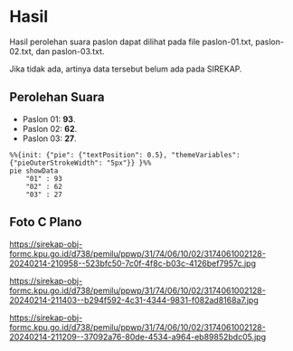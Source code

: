 # Hasil

Hasil perolehan suara paslon dapat dilihat pada file paslon-01.txt, paslon-02.txt, dan paslon-03.txt.

Jika tidak ada, artinya data tersebut belum ada pada SIREKAP.

## Perolehan Suara

 * Paslon 01: **93**.
 * Paslon 02: **62**.
 * Paslon 03: **27**.

```mermaid
%%{init: {"pie": {"textPosition": 0.5}, "themeVariables": {"pieOuterStrokeWidth": "5px"}} }%%
pie showData
    "01" : 93
    "02" : 62
    "03" : 27
```
## Foto C Plano

https://sirekap-obj-formc.kpu.go.id/d738/pemilu/ppwp/31/74/06/10/02/3174061002128-20240214-210958--523bfc50-7c0f-4f8c-b03c-4126bef7957c.jpg

https://sirekap-obj-formc.kpu.go.id/d738/pemilu/ppwp/31/74/06/10/02/3174061002128-20240214-211403--b294f592-4c31-4344-9831-f082ad8168a7.jpg

https://sirekap-obj-formc.kpu.go.id/d738/pemilu/ppwp/31/74/06/10/02/3174061002128-20240214-211209--37092a76-80de-4534-a964-eb89852bdc05.jpg
